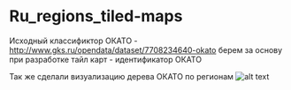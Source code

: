 # Ru_regions_tiled-maps
Исходный классификтор ОКАТО -http://www.gks.ru/opendata/dataset/7708234640-okato
берем за основу при разработке тайл карт - идентификатор ОКАТО

Так же сделали визуализацию дерева ОКАТО по регионам
![alt text](Ru_regions_tiled-maps/ОКАТО_Классификатор/okato_current_tree.png )
